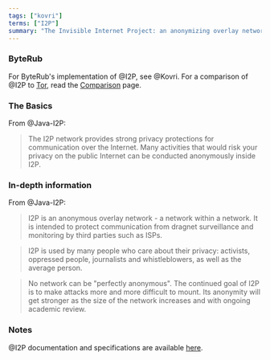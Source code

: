 ```yaml
---
tags: ["kovri"]
terms: ["I2P"]
summary: "The Invisible Internet Project: an anonymizing overlay network"
---
```


### ByteRub

For ByteRub's implementation of @I2P, see @Kovri. For a comparison of @I2P to [Tor](https://torproject.org/), read the [Comparison](https://geti2p.net/en/comparison/tor) page.

### The Basics

From @Java-I2P:

>The I2P network provides strong privacy protections for communication over the Internet. Many activities that would risk your privacy on the public Internet can be conducted anonymously inside I2P.

### In-depth information

From @Java-I2P:

>I2P is an anonymous overlay network - a network within a network. It is intended to protect communication from dragnet surveillance and monitoring by third parties such as ISPs.

>I2P is used by many people who care about their privacy: activists, oppressed people, journalists and whistleblowers, as well as the average person.

>No network can be "perfectly anonymous". The continued goal of I2P is to make attacks more and more difficult to mount. Its anonymity will get stronger as the size of the network increases and with ongoing academic review.

### Notes

@I2P documentation and specifications are available [here](https://geti2p.net/docs/).
